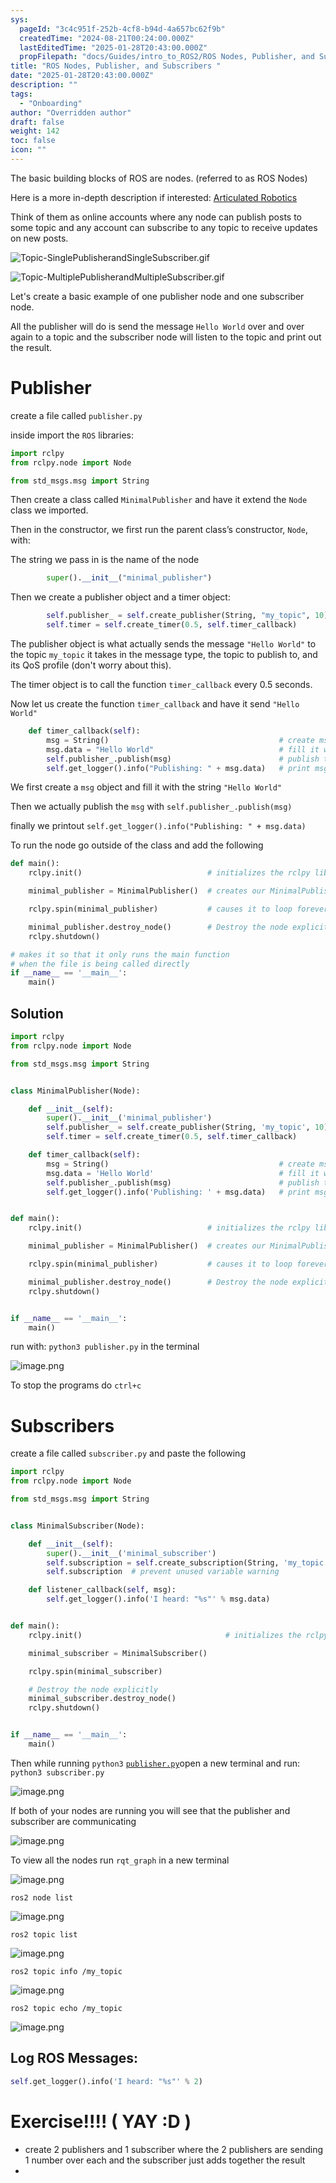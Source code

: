 ```yaml
---
sys:
  pageId: "3c4c951f-252b-4cf8-b94d-4a657bc62f9b"
  createdTime: "2024-08-21T00:24:00.000Z"
  lastEditedTime: "2025-01-28T20:43:00.000Z"
  propFilepath: "docs/Guides/intro_to_ROS2/ROS Nodes, Publisher, and Subscribers .md"
title: "ROS Nodes, Publisher, and Subscribers "
date: "2025-01-28T20:43:00.000Z"
description: ""
tags:
  - "Onboarding"
author: "Overridden author"
draft: false
weight: 142
toc: false
icon: ""
---
```


The basic building blocks of ROS are nodes. (referred to as ROS Nodes)

Here is a more in-depth description if interested: [Articulated Robotics](https://articulatedrobotics.xyz/tutorials/ready-for-ros/ros-overview#2-nodes)

Think of them as online accounts where any node can publish posts to some topic and any account can subscribe to any topic to receive updates on new posts.

![Topic-SinglePublisherandSingleSubscriber.gif](https://docs.ros.org/en/humble/_images/Topic-SinglePublisherandSingleSubscriber.gif)

![Topic-MultiplePublisherandMultipleSubscriber.gif](https://docs.ros.org/en/humble/_images/Topic-MultiplePublisherandMultipleSubscriber.gif)

Let's create a basic example of one publisher node and one subscriber node.

All the publisher will do is send the message `Hello World` over and over again to a topic and the subscriber node will listen to the topic and print out the result.

# Publisher

create a file called `publisher.py` 

inside import the `ROS` libraries:

```python
import rclpy
from rclpy.node import Node

from std_msgs.msg import String
```

Then create a class called `MinimalPublisher` and have it extend the `Node` class we imported.

Then in the constructor, we first run the parent class’s constructor, `Node`, with:

The string we pass in is the name of the node

```python
        super().__init__("minimal_publisher")
```

Then we create a publisher object and a timer object:

```python
        self.publisher_ = self.create_publisher(String, "my_topic", 10)
        self.timer = self.create_timer(0.5, self.timer_callback)
```

The publisher object is what actually sends the message `"Hello World"` to the topic `my_topic` it takes in the message type, the topic to publish to, and its QoS profile (don't worry about this).

The timer object is to call the function `timer_callback` every 0.5 seconds.

Now let us create the function `timer_callback` and have it send `"Hello World"`

```python
    def timer_callback(self):
        msg = String()                                      # create msg object
        msg.data = "Hello World"                            # fill it with data
        self.publisher_.publish(msg)                        # publish the message
        self.get_logger().info("Publishing: " + msg.data)   # print msg
```

We first create a `msg` object and fill it with the string `"Hello World"`

Then we actually publish the `msg` with `self.publisher_.publish(msg)`

finally we printout `self.get_logger().info("Publishing: " + msg.data)`

To run the node go outside of the class and add the following

```python
def main():
    rclpy.init()                            # initializes the rclpy library

    minimal_publisher = MinimalPublisher()  # creates our MinimalPublisher object

    rclpy.spin(minimal_publisher)           # causes it to loop forever

    minimal_publisher.destroy_node()        # Destroy the node explicitly
    rclpy.shutdown()

# makes it so that it only runs the main function
# when the file is being called directly
if __name__ == '__main__': 
    main()
```

## Solution

```python
import rclpy
from rclpy.node import Node

from std_msgs.msg import String


class MinimalPublisher(Node):

    def __init__(self):
        super().__init__('minimal_publisher')
        self.publisher_ = self.create_publisher(String, 'my_topic', 10)
        self.timer = self.create_timer(0.5, self.timer_callback)

    def timer_callback(self):
        msg = String()                                      # create msg object
        msg.data = 'Hello World'                            # fill it with data
        self.publisher_.publish(msg)                        # publish the message
        self.get_logger().info('Publishing: ' + msg.data)   # print msg


def main():
    rclpy.init()                            # initializes the rclpy library

    minimal_publisher = MinimalPublisher()  # creates our MinimalPublisher object

    rclpy.spin(minimal_publisher)           # causes it to loop forever

    minimal_publisher.destroy_node()        # Destroy the node explicitly
    rclpy.shutdown()


if __name__ == '__main__':
    main()
```

run with: `python3 publisher.py` in the terminal

![image.png](https://prod-files-secure.s3.us-west-2.amazonaws.com/d518164a-d88e-44d1-a4ee-3adb3bd8bce0/9214accb-ad5b-44f1-a31c-b3167c59138b/image.png?X-Amz-Algorithm=AWS4-HMAC-SHA256&X-Amz-Content-Sha256=UNSIGNED-PAYLOAD&X-Amz-Credential=ASIAZI2LB4664SJQTGSM%2F20250714%2Fus-west-2%2Fs3%2Faws4_request&X-Amz-Date=20250714T110842Z&X-Amz-Expires=3600&X-Amz-Security-Token=IQoJb3JpZ2luX2VjEBIaCXVzLXdlc3QtMiJHMEUCIQDdGd6hFpKJNza7wGKzyVZgPiPHoroFHvrQEArkHdmVagIgNjT%2FaHt6%2FJbf%2B7%2FAWf3HCQaeAzfEl1d%2B5YtRvhsclO0q%2FwMIKxAAGgw2Mzc0MjMxODM4MDUiDGicf7ldnl2jFXj%2F6CrcAzfq9Htm48atgQu9Ynbq0lG%2FWj7q37X1B9mNWa72krXfTQppEytQDMTjKMhVZwYJLgczO8jZ87Zxd%2Bm%2FeWtBXt3%2FVmea5iUNW9vq6%2F7P1%2FlPBxBQeY90C%2BTOu3nhV4RgkohMW365vs4iu%2FsUDw4Nf9Ei%2BmhuGrgS5vvbnW6SWY%2FEleqciU9L5%2F%2BAi3TWyPU%2FaWzinM58Eqj9dXbNGE%2BT3XBq%2FS53XO2M%2F6Pg%2BEwUeUNK%2Fj829C8vykcpl5FS0ziGfQ%2BH8a9E90LdyK2lAEoIs2b8h7%2Fd%2F32Mp6ZjGpp81rqvFg%2B8Qo329U5FDKdOfsqZtIdxweqbArswgXwCehP5Ltmep4BhVsmUcyprK1WapkfBrHfIcwUxxl%2F31P6chjJpDLrRXDhY1t9dFN8NdP98b0kAdldB95xh8x6jKpd9zIrF6eY7YT0UEmGFHLMXVSLQynaziAEIve%2Ff2PoB%2Fa6JPSyOKKzOAnkNS5qK6JAP6KU2GduH3beuTScFqbPTntKniZO1wVjKPsD01jtOPD6GJ7xfGKJuJ5dYVfntPSO7yCpGXGg9VSTdqPQP5yJTclf3L8GVC8BuCW3c3V1UuE1wLynxnwdIpTGeEivbGE9ZF0II4Mz1HiY1Mnv6sYYOMKuy08MGOqUBk%2Fpq3Z80V4w6TdSFk9q1oOZPdWWESaKubYCWYgkUiB8BO4J7eueJpRjbVJyk%2BV6DcPnM4vHKxyRjRdZRsThttbWBEcGoVxunuK51WiJ%2B2YTVW5HXVv6vKG6SWrcmZCzCQE6DpCl3dUkQpebt3z%2FfE6h3xmb%2BmihS%2FCAXpR%2FswgfRKrFzNALyMd1d5eiRFdUy2SBAXzfG27t7iyFIsY0Pocigk8sR&X-Amz-Signature=a891e0ac12121bf21e5d67cd7fb1dbbb1b257241e013f60635783e8cca0c95e1&X-Amz-SignedHeaders=host&x-amz-checksum-mode=ENABLED&x-id=GetObject)

To stop the programs do `ctrl+c`

# Subscribers

create a file called `subscriber.py` and paste the following

```python
import rclpy
from rclpy.node import Node

from std_msgs.msg import String


class MinimalSubscriber(Node):

    def __init__(self):
        super().__init__('minimal_subscriber')
        self.subscription = self.create_subscription(String, 'my_topic', self.listener_callback, 10)
        self.subscription  # prevent unused variable warning

    def listener_callback(self, msg):
        self.get_logger().info('I heard: "%s"' % msg.data)


def main():
    rclpy.init()                                # initializes the rclpy library

    minimal_subscriber = MinimalSubscriber()

    rclpy.spin(minimal_subscriber)

    # Destroy the node explicitly
    minimal_subscriber.destroy_node()
    rclpy.shutdown()


if __name__ == '__main__':
    main()
```

Then while running `python3` [`publisher.py`](http://publisher.py/)open a new terminal and run: `python3 subscriber.py` 

![image.png](https://prod-files-secure.s3.us-west-2.amazonaws.com/d518164a-d88e-44d1-a4ee-3adb3bd8bce0/611fccf2-c738-4dbd-94e9-98f209092866/image.png?X-Amz-Algorithm=AWS4-HMAC-SHA256&X-Amz-Content-Sha256=UNSIGNED-PAYLOAD&X-Amz-Credential=ASIAZI2LB4664SJQTGSM%2F20250714%2Fus-west-2%2Fs3%2Faws4_request&X-Amz-Date=20250714T110842Z&X-Amz-Expires=3600&X-Amz-Security-Token=IQoJb3JpZ2luX2VjEBIaCXVzLXdlc3QtMiJHMEUCIQDdGd6hFpKJNza7wGKzyVZgPiPHoroFHvrQEArkHdmVagIgNjT%2FaHt6%2FJbf%2B7%2FAWf3HCQaeAzfEl1d%2B5YtRvhsclO0q%2FwMIKxAAGgw2Mzc0MjMxODM4MDUiDGicf7ldnl2jFXj%2F6CrcAzfq9Htm48atgQu9Ynbq0lG%2FWj7q37X1B9mNWa72krXfTQppEytQDMTjKMhVZwYJLgczO8jZ87Zxd%2Bm%2FeWtBXt3%2FVmea5iUNW9vq6%2F7P1%2FlPBxBQeY90C%2BTOu3nhV4RgkohMW365vs4iu%2FsUDw4Nf9Ei%2BmhuGrgS5vvbnW6SWY%2FEleqciU9L5%2F%2BAi3TWyPU%2FaWzinM58Eqj9dXbNGE%2BT3XBq%2FS53XO2M%2F6Pg%2BEwUeUNK%2Fj829C8vykcpl5FS0ziGfQ%2BH8a9E90LdyK2lAEoIs2b8h7%2Fd%2F32Mp6ZjGpp81rqvFg%2B8Qo329U5FDKdOfsqZtIdxweqbArswgXwCehP5Ltmep4BhVsmUcyprK1WapkfBrHfIcwUxxl%2F31P6chjJpDLrRXDhY1t9dFN8NdP98b0kAdldB95xh8x6jKpd9zIrF6eY7YT0UEmGFHLMXVSLQynaziAEIve%2Ff2PoB%2Fa6JPSyOKKzOAnkNS5qK6JAP6KU2GduH3beuTScFqbPTntKniZO1wVjKPsD01jtOPD6GJ7xfGKJuJ5dYVfntPSO7yCpGXGg9VSTdqPQP5yJTclf3L8GVC8BuCW3c3V1UuE1wLynxnwdIpTGeEivbGE9ZF0II4Mz1HiY1Mnv6sYYOMKuy08MGOqUBk%2Fpq3Z80V4w6TdSFk9q1oOZPdWWESaKubYCWYgkUiB8BO4J7eueJpRjbVJyk%2BV6DcPnM4vHKxyRjRdZRsThttbWBEcGoVxunuK51WiJ%2B2YTVW5HXVv6vKG6SWrcmZCzCQE6DpCl3dUkQpebt3z%2FfE6h3xmb%2BmihS%2FCAXpR%2FswgfRKrFzNALyMd1d5eiRFdUy2SBAXzfG27t7iyFIsY0Pocigk8sR&X-Amz-Signature=0f6ebe159279eebb8a4c9c60e0f8791ee3b5ee64a85c77e4838fcede2df68211&X-Amz-SignedHeaders=host&x-amz-checksum-mode=ENABLED&x-id=GetObject)

If both of your nodes are running you will see that the publisher and subscriber are communicating

![image.png](https://prod-files-secure.s3.us-west-2.amazonaws.com/d518164a-d88e-44d1-a4ee-3adb3bd8bce0/eea428b5-1cf0-43bb-a30b-81cbaf6c5c78/image.png?X-Amz-Algorithm=AWS4-HMAC-SHA256&X-Amz-Content-Sha256=UNSIGNED-PAYLOAD&X-Amz-Credential=ASIAZI2LB4664SJQTGSM%2F20250714%2Fus-west-2%2Fs3%2Faws4_request&X-Amz-Date=20250714T110842Z&X-Amz-Expires=3600&X-Amz-Security-Token=IQoJb3JpZ2luX2VjEBIaCXVzLXdlc3QtMiJHMEUCIQDdGd6hFpKJNza7wGKzyVZgPiPHoroFHvrQEArkHdmVagIgNjT%2FaHt6%2FJbf%2B7%2FAWf3HCQaeAzfEl1d%2B5YtRvhsclO0q%2FwMIKxAAGgw2Mzc0MjMxODM4MDUiDGicf7ldnl2jFXj%2F6CrcAzfq9Htm48atgQu9Ynbq0lG%2FWj7q37X1B9mNWa72krXfTQppEytQDMTjKMhVZwYJLgczO8jZ87Zxd%2Bm%2FeWtBXt3%2FVmea5iUNW9vq6%2F7P1%2FlPBxBQeY90C%2BTOu3nhV4RgkohMW365vs4iu%2FsUDw4Nf9Ei%2BmhuGrgS5vvbnW6SWY%2FEleqciU9L5%2F%2BAi3TWyPU%2FaWzinM58Eqj9dXbNGE%2BT3XBq%2FS53XO2M%2F6Pg%2BEwUeUNK%2Fj829C8vykcpl5FS0ziGfQ%2BH8a9E90LdyK2lAEoIs2b8h7%2Fd%2F32Mp6ZjGpp81rqvFg%2B8Qo329U5FDKdOfsqZtIdxweqbArswgXwCehP5Ltmep4BhVsmUcyprK1WapkfBrHfIcwUxxl%2F31P6chjJpDLrRXDhY1t9dFN8NdP98b0kAdldB95xh8x6jKpd9zIrF6eY7YT0UEmGFHLMXVSLQynaziAEIve%2Ff2PoB%2Fa6JPSyOKKzOAnkNS5qK6JAP6KU2GduH3beuTScFqbPTntKniZO1wVjKPsD01jtOPD6GJ7xfGKJuJ5dYVfntPSO7yCpGXGg9VSTdqPQP5yJTclf3L8GVC8BuCW3c3V1UuE1wLynxnwdIpTGeEivbGE9ZF0II4Mz1HiY1Mnv6sYYOMKuy08MGOqUBk%2Fpq3Z80V4w6TdSFk9q1oOZPdWWESaKubYCWYgkUiB8BO4J7eueJpRjbVJyk%2BV6DcPnM4vHKxyRjRdZRsThttbWBEcGoVxunuK51WiJ%2B2YTVW5HXVv6vKG6SWrcmZCzCQE6DpCl3dUkQpebt3z%2FfE6h3xmb%2BmihS%2FCAXpR%2FswgfRKrFzNALyMd1d5eiRFdUy2SBAXzfG27t7iyFIsY0Pocigk8sR&X-Amz-Signature=1fdd5c6f40b3643b206a414ffbbe062bae287673a4665ccf99566ffea1c2f159&X-Amz-SignedHeaders=host&x-amz-checksum-mode=ENABLED&x-id=GetObject)

To view all the nodes run `rqt_graph` in a new terminal

![image.png](https://prod-files-secure.s3.us-west-2.amazonaws.com/d518164a-d88e-44d1-a4ee-3adb3bd8bce0/1d98e964-4318-4d62-b5c4-8c8f78368598/image.png?X-Amz-Algorithm=AWS4-HMAC-SHA256&X-Amz-Content-Sha256=UNSIGNED-PAYLOAD&X-Amz-Credential=ASIAZI2LB4664SJQTGSM%2F20250714%2Fus-west-2%2Fs3%2Faws4_request&X-Amz-Date=20250714T110842Z&X-Amz-Expires=3600&X-Amz-Security-Token=IQoJb3JpZ2luX2VjEBIaCXVzLXdlc3QtMiJHMEUCIQDdGd6hFpKJNza7wGKzyVZgPiPHoroFHvrQEArkHdmVagIgNjT%2FaHt6%2FJbf%2B7%2FAWf3HCQaeAzfEl1d%2B5YtRvhsclO0q%2FwMIKxAAGgw2Mzc0MjMxODM4MDUiDGicf7ldnl2jFXj%2F6CrcAzfq9Htm48atgQu9Ynbq0lG%2FWj7q37X1B9mNWa72krXfTQppEytQDMTjKMhVZwYJLgczO8jZ87Zxd%2Bm%2FeWtBXt3%2FVmea5iUNW9vq6%2F7P1%2FlPBxBQeY90C%2BTOu3nhV4RgkohMW365vs4iu%2FsUDw4Nf9Ei%2BmhuGrgS5vvbnW6SWY%2FEleqciU9L5%2F%2BAi3TWyPU%2FaWzinM58Eqj9dXbNGE%2BT3XBq%2FS53XO2M%2F6Pg%2BEwUeUNK%2Fj829C8vykcpl5FS0ziGfQ%2BH8a9E90LdyK2lAEoIs2b8h7%2Fd%2F32Mp6ZjGpp81rqvFg%2B8Qo329U5FDKdOfsqZtIdxweqbArswgXwCehP5Ltmep4BhVsmUcyprK1WapkfBrHfIcwUxxl%2F31P6chjJpDLrRXDhY1t9dFN8NdP98b0kAdldB95xh8x6jKpd9zIrF6eY7YT0UEmGFHLMXVSLQynaziAEIve%2Ff2PoB%2Fa6JPSyOKKzOAnkNS5qK6JAP6KU2GduH3beuTScFqbPTntKniZO1wVjKPsD01jtOPD6GJ7xfGKJuJ5dYVfntPSO7yCpGXGg9VSTdqPQP5yJTclf3L8GVC8BuCW3c3V1UuE1wLynxnwdIpTGeEivbGE9ZF0II4Mz1HiY1Mnv6sYYOMKuy08MGOqUBk%2Fpq3Z80V4w6TdSFk9q1oOZPdWWESaKubYCWYgkUiB8BO4J7eueJpRjbVJyk%2BV6DcPnM4vHKxyRjRdZRsThttbWBEcGoVxunuK51WiJ%2B2YTVW5HXVv6vKG6SWrcmZCzCQE6DpCl3dUkQpebt3z%2FfE6h3xmb%2BmihS%2FCAXpR%2FswgfRKrFzNALyMd1d5eiRFdUy2SBAXzfG27t7iyFIsY0Pocigk8sR&X-Amz-Signature=b6aea209a8f53edfd2a137a68fa983b5d66fc7af82f80222e86085678da8e22e&X-Amz-SignedHeaders=host&x-amz-checksum-mode=ENABLED&x-id=GetObject)

`ros2 node list`

![image.png](https://prod-files-secure.s3.us-west-2.amazonaws.com/d518164a-d88e-44d1-a4ee-3adb3bd8bce0/680ac8cf-e6d9-4164-9ece-5b9a6fccffee/image.png?X-Amz-Algorithm=AWS4-HMAC-SHA256&X-Amz-Content-Sha256=UNSIGNED-PAYLOAD&X-Amz-Credential=ASIAZI2LB4664SJQTGSM%2F20250714%2Fus-west-2%2Fs3%2Faws4_request&X-Amz-Date=20250714T110842Z&X-Amz-Expires=3600&X-Amz-Security-Token=IQoJb3JpZ2luX2VjEBIaCXVzLXdlc3QtMiJHMEUCIQDdGd6hFpKJNza7wGKzyVZgPiPHoroFHvrQEArkHdmVagIgNjT%2FaHt6%2FJbf%2B7%2FAWf3HCQaeAzfEl1d%2B5YtRvhsclO0q%2FwMIKxAAGgw2Mzc0MjMxODM4MDUiDGicf7ldnl2jFXj%2F6CrcAzfq9Htm48atgQu9Ynbq0lG%2FWj7q37X1B9mNWa72krXfTQppEytQDMTjKMhVZwYJLgczO8jZ87Zxd%2Bm%2FeWtBXt3%2FVmea5iUNW9vq6%2F7P1%2FlPBxBQeY90C%2BTOu3nhV4RgkohMW365vs4iu%2FsUDw4Nf9Ei%2BmhuGrgS5vvbnW6SWY%2FEleqciU9L5%2F%2BAi3TWyPU%2FaWzinM58Eqj9dXbNGE%2BT3XBq%2FS53XO2M%2F6Pg%2BEwUeUNK%2Fj829C8vykcpl5FS0ziGfQ%2BH8a9E90LdyK2lAEoIs2b8h7%2Fd%2F32Mp6ZjGpp81rqvFg%2B8Qo329U5FDKdOfsqZtIdxweqbArswgXwCehP5Ltmep4BhVsmUcyprK1WapkfBrHfIcwUxxl%2F31P6chjJpDLrRXDhY1t9dFN8NdP98b0kAdldB95xh8x6jKpd9zIrF6eY7YT0UEmGFHLMXVSLQynaziAEIve%2Ff2PoB%2Fa6JPSyOKKzOAnkNS5qK6JAP6KU2GduH3beuTScFqbPTntKniZO1wVjKPsD01jtOPD6GJ7xfGKJuJ5dYVfntPSO7yCpGXGg9VSTdqPQP5yJTclf3L8GVC8BuCW3c3V1UuE1wLynxnwdIpTGeEivbGE9ZF0II4Mz1HiY1Mnv6sYYOMKuy08MGOqUBk%2Fpq3Z80V4w6TdSFk9q1oOZPdWWESaKubYCWYgkUiB8BO4J7eueJpRjbVJyk%2BV6DcPnM4vHKxyRjRdZRsThttbWBEcGoVxunuK51WiJ%2B2YTVW5HXVv6vKG6SWrcmZCzCQE6DpCl3dUkQpebt3z%2FfE6h3xmb%2BmihS%2FCAXpR%2FswgfRKrFzNALyMd1d5eiRFdUy2SBAXzfG27t7iyFIsY0Pocigk8sR&X-Amz-Signature=b5ab83d3e38322b072245450a80255d55dd1d7fadf480a94fdf983cac6654e78&X-Amz-SignedHeaders=host&x-amz-checksum-mode=ENABLED&x-id=GetObject)

`ros2 topic list`

![image.png](https://prod-files-secure.s3.us-west-2.amazonaws.com/d518164a-d88e-44d1-a4ee-3adb3bd8bce0/eee2ebe1-27ef-4a4a-96fb-2ca54126fb29/image.png?X-Amz-Algorithm=AWS4-HMAC-SHA256&X-Amz-Content-Sha256=UNSIGNED-PAYLOAD&X-Amz-Credential=ASIAZI2LB4664SJQTGSM%2F20250714%2Fus-west-2%2Fs3%2Faws4_request&X-Amz-Date=20250714T110842Z&X-Amz-Expires=3600&X-Amz-Security-Token=IQoJb3JpZ2luX2VjEBIaCXVzLXdlc3QtMiJHMEUCIQDdGd6hFpKJNza7wGKzyVZgPiPHoroFHvrQEArkHdmVagIgNjT%2FaHt6%2FJbf%2B7%2FAWf3HCQaeAzfEl1d%2B5YtRvhsclO0q%2FwMIKxAAGgw2Mzc0MjMxODM4MDUiDGicf7ldnl2jFXj%2F6CrcAzfq9Htm48atgQu9Ynbq0lG%2FWj7q37X1B9mNWa72krXfTQppEytQDMTjKMhVZwYJLgczO8jZ87Zxd%2Bm%2FeWtBXt3%2FVmea5iUNW9vq6%2F7P1%2FlPBxBQeY90C%2BTOu3nhV4RgkohMW365vs4iu%2FsUDw4Nf9Ei%2BmhuGrgS5vvbnW6SWY%2FEleqciU9L5%2F%2BAi3TWyPU%2FaWzinM58Eqj9dXbNGE%2BT3XBq%2FS53XO2M%2F6Pg%2BEwUeUNK%2Fj829C8vykcpl5FS0ziGfQ%2BH8a9E90LdyK2lAEoIs2b8h7%2Fd%2F32Mp6ZjGpp81rqvFg%2B8Qo329U5FDKdOfsqZtIdxweqbArswgXwCehP5Ltmep4BhVsmUcyprK1WapkfBrHfIcwUxxl%2F31P6chjJpDLrRXDhY1t9dFN8NdP98b0kAdldB95xh8x6jKpd9zIrF6eY7YT0UEmGFHLMXVSLQynaziAEIve%2Ff2PoB%2Fa6JPSyOKKzOAnkNS5qK6JAP6KU2GduH3beuTScFqbPTntKniZO1wVjKPsD01jtOPD6GJ7xfGKJuJ5dYVfntPSO7yCpGXGg9VSTdqPQP5yJTclf3L8GVC8BuCW3c3V1UuE1wLynxnwdIpTGeEivbGE9ZF0II4Mz1HiY1Mnv6sYYOMKuy08MGOqUBk%2Fpq3Z80V4w6TdSFk9q1oOZPdWWESaKubYCWYgkUiB8BO4J7eueJpRjbVJyk%2BV6DcPnM4vHKxyRjRdZRsThttbWBEcGoVxunuK51WiJ%2B2YTVW5HXVv6vKG6SWrcmZCzCQE6DpCl3dUkQpebt3z%2FfE6h3xmb%2BmihS%2FCAXpR%2FswgfRKrFzNALyMd1d5eiRFdUy2SBAXzfG27t7iyFIsY0Pocigk8sR&X-Amz-Signature=effeca8d20f597696db7f55fbf9c7639b0c37de13105aa2b641677fc7788102e&X-Amz-SignedHeaders=host&x-amz-checksum-mode=ENABLED&x-id=GetObject)

`ros2 topic info /my_topic`

![image.png](https://prod-files-secure.s3.us-west-2.amazonaws.com/d518164a-d88e-44d1-a4ee-3adb3bd8bce0/6288ef12-cb9e-406f-b9eb-65feed3a9011/image.png?X-Amz-Algorithm=AWS4-HMAC-SHA256&X-Amz-Content-Sha256=UNSIGNED-PAYLOAD&X-Amz-Credential=ASIAZI2LB4664SJQTGSM%2F20250714%2Fus-west-2%2Fs3%2Faws4_request&X-Amz-Date=20250714T110842Z&X-Amz-Expires=3600&X-Amz-Security-Token=IQoJb3JpZ2luX2VjEBIaCXVzLXdlc3QtMiJHMEUCIQDdGd6hFpKJNza7wGKzyVZgPiPHoroFHvrQEArkHdmVagIgNjT%2FaHt6%2FJbf%2B7%2FAWf3HCQaeAzfEl1d%2B5YtRvhsclO0q%2FwMIKxAAGgw2Mzc0MjMxODM4MDUiDGicf7ldnl2jFXj%2F6CrcAzfq9Htm48atgQu9Ynbq0lG%2FWj7q37X1B9mNWa72krXfTQppEytQDMTjKMhVZwYJLgczO8jZ87Zxd%2Bm%2FeWtBXt3%2FVmea5iUNW9vq6%2F7P1%2FlPBxBQeY90C%2BTOu3nhV4RgkohMW365vs4iu%2FsUDw4Nf9Ei%2BmhuGrgS5vvbnW6SWY%2FEleqciU9L5%2F%2BAi3TWyPU%2FaWzinM58Eqj9dXbNGE%2BT3XBq%2FS53XO2M%2F6Pg%2BEwUeUNK%2Fj829C8vykcpl5FS0ziGfQ%2BH8a9E90LdyK2lAEoIs2b8h7%2Fd%2F32Mp6ZjGpp81rqvFg%2B8Qo329U5FDKdOfsqZtIdxweqbArswgXwCehP5Ltmep4BhVsmUcyprK1WapkfBrHfIcwUxxl%2F31P6chjJpDLrRXDhY1t9dFN8NdP98b0kAdldB95xh8x6jKpd9zIrF6eY7YT0UEmGFHLMXVSLQynaziAEIve%2Ff2PoB%2Fa6JPSyOKKzOAnkNS5qK6JAP6KU2GduH3beuTScFqbPTntKniZO1wVjKPsD01jtOPD6GJ7xfGKJuJ5dYVfntPSO7yCpGXGg9VSTdqPQP5yJTclf3L8GVC8BuCW3c3V1UuE1wLynxnwdIpTGeEivbGE9ZF0II4Mz1HiY1Mnv6sYYOMKuy08MGOqUBk%2Fpq3Z80V4w6TdSFk9q1oOZPdWWESaKubYCWYgkUiB8BO4J7eueJpRjbVJyk%2BV6DcPnM4vHKxyRjRdZRsThttbWBEcGoVxunuK51WiJ%2B2YTVW5HXVv6vKG6SWrcmZCzCQE6DpCl3dUkQpebt3z%2FfE6h3xmb%2BmihS%2FCAXpR%2FswgfRKrFzNALyMd1d5eiRFdUy2SBAXzfG27t7iyFIsY0Pocigk8sR&X-Amz-Signature=468ef7b748e7f23ac74487e4cf319e17559339f84a353b3c01e9f6564aa51a8a&X-Amz-SignedHeaders=host&x-amz-checksum-mode=ENABLED&x-id=GetObject)

`ros2 topic echo /my_topic`

![image.png](https://prod-files-secure.s3.us-west-2.amazonaws.com/d518164a-d88e-44d1-a4ee-3adb3bd8bce0/0a6fcb4d-422d-4a6c-a803-749ef4adf2c6/image.png?X-Amz-Algorithm=AWS4-HMAC-SHA256&X-Amz-Content-Sha256=UNSIGNED-PAYLOAD&X-Amz-Credential=ASIAZI2LB4664SJQTGSM%2F20250714%2Fus-west-2%2Fs3%2Faws4_request&X-Amz-Date=20250714T110842Z&X-Amz-Expires=3600&X-Amz-Security-Token=IQoJb3JpZ2luX2VjEBIaCXVzLXdlc3QtMiJHMEUCIQDdGd6hFpKJNza7wGKzyVZgPiPHoroFHvrQEArkHdmVagIgNjT%2FaHt6%2FJbf%2B7%2FAWf3HCQaeAzfEl1d%2B5YtRvhsclO0q%2FwMIKxAAGgw2Mzc0MjMxODM4MDUiDGicf7ldnl2jFXj%2F6CrcAzfq9Htm48atgQu9Ynbq0lG%2FWj7q37X1B9mNWa72krXfTQppEytQDMTjKMhVZwYJLgczO8jZ87Zxd%2Bm%2FeWtBXt3%2FVmea5iUNW9vq6%2F7P1%2FlPBxBQeY90C%2BTOu3nhV4RgkohMW365vs4iu%2FsUDw4Nf9Ei%2BmhuGrgS5vvbnW6SWY%2FEleqciU9L5%2F%2BAi3TWyPU%2FaWzinM58Eqj9dXbNGE%2BT3XBq%2FS53XO2M%2F6Pg%2BEwUeUNK%2Fj829C8vykcpl5FS0ziGfQ%2BH8a9E90LdyK2lAEoIs2b8h7%2Fd%2F32Mp6ZjGpp81rqvFg%2B8Qo329U5FDKdOfsqZtIdxweqbArswgXwCehP5Ltmep4BhVsmUcyprK1WapkfBrHfIcwUxxl%2F31P6chjJpDLrRXDhY1t9dFN8NdP98b0kAdldB95xh8x6jKpd9zIrF6eY7YT0UEmGFHLMXVSLQynaziAEIve%2Ff2PoB%2Fa6JPSyOKKzOAnkNS5qK6JAP6KU2GduH3beuTScFqbPTntKniZO1wVjKPsD01jtOPD6GJ7xfGKJuJ5dYVfntPSO7yCpGXGg9VSTdqPQP5yJTclf3L8GVC8BuCW3c3V1UuE1wLynxnwdIpTGeEivbGE9ZF0II4Mz1HiY1Mnv6sYYOMKuy08MGOqUBk%2Fpq3Z80V4w6TdSFk9q1oOZPdWWESaKubYCWYgkUiB8BO4J7eueJpRjbVJyk%2BV6DcPnM4vHKxyRjRdZRsThttbWBEcGoVxunuK51WiJ%2B2YTVW5HXVv6vKG6SWrcmZCzCQE6DpCl3dUkQpebt3z%2FfE6h3xmb%2BmihS%2FCAXpR%2FswgfRKrFzNALyMd1d5eiRFdUy2SBAXzfG27t7iyFIsY0Pocigk8sR&X-Amz-Signature=ee81efee14640e63a2b858a70fa4eca26ee9ec00fd0a9a295147920bcda7ff27&X-Amz-SignedHeaders=host&x-amz-checksum-mode=ENABLED&x-id=GetObject)

## Log ROS Messages:

```python
self.get_logger().info('I heard: "%s"' % 2)
```

# Exercise!!!! ( YAY :D )

- create 2 publishers and 1 subscriber where the 2 publishers are sending 1 number over each and the subscriber just adds together the result
- 
